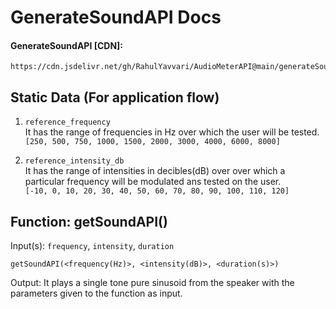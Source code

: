 # GenerateSoundAPI Docs

#### GenerateSoundAPI [CDN]: 
```
https://cdn.jsdelivr.net/gh/RahulYavvari/AudioMeterAPI@main/generateSoundAPI.min.js
```


## Static Data (For application flow)
1. ```reference_frequency```\
   It has the range of frequencies in Hz over which the user will be tested.\
   `[250, 500, 750, 1000, 1500, 2000, 3000, 4000, 6000, 8000]`

2. ```reference_intensity_db```\
   It has the range of intensities in decibles(dB) over over which a particular frequency will be modulated ans tested on the user.\
   `[-10, 0, 10, 20, 30, 40, 50, 60, 70, 80, 90, 100, 110, 120]`

## Function: getSoundAPI()
Input(s): `frequency`, `intensity`, `duration`

```getSoundAPI(<frequency(Hz)>, <intensity(dB)>, <duration(s)>)```

Output: It plays a single tone pure sinusoid from the speaker with the parameters given to the function as input.
